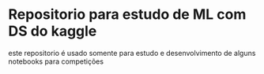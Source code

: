 # Repositorio para estudo de ML com DS do kaggle
este repositorio é usado somente para estudo e desenvolvimento de alguns notebooks para competições
